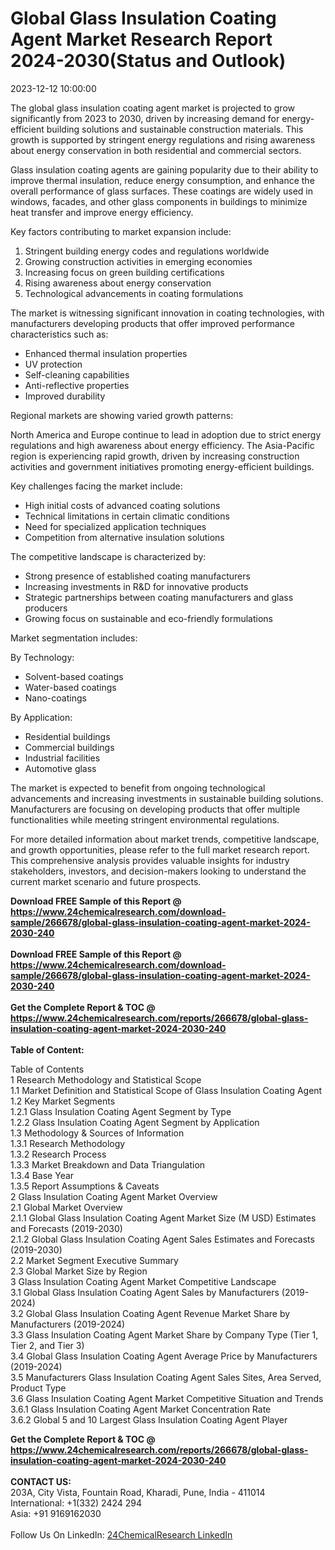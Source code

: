 <h1>Global Glass Insulation Coating Agent Market Research Report 2024-2030(Status and Outlook)</h1><p>2023-12-12 10:00:00

The global glass insulation coating agent market is projected to grow significantly from 2023 to 2030, driven by increasing demand for energy-efficient building solutions and sustainable construction materials. This growth is supported by stringent energy regulations and rising awareness about energy conservation in both residential and commercial sectors.

Glass insulation coating agents are gaining popularity due to their ability to improve thermal insulation, reduce energy consumption, and enhance the overall performance of glass surfaces. These coatings are widely used in windows, facades, and other glass components in buildings to minimize heat transfer and improve energy efficiency.

Key factors contributing to market expansion include:

1. Stringent building energy codes and regulations worldwide
2. Growing construction activities in emerging economies
3. Increasing focus on green building certifications
4. Rising awareness about energy conservation
5. Technological advancements in coating formulations

The market is witnessing significant innovation in coating technologies, with manufacturers developing products that offer improved performance characteristics such as:

- Enhanced thermal insulation properties
- UV protection
- Self-cleaning capabilities
- Anti-reflective properties
- Improved durability

Regional markets are showing varied growth patterns:

North America and Europe continue to lead in adoption due to strict energy regulations and high awareness about energy efficiency. The Asia-Pacific region is experiencing rapid growth, driven by increasing construction activities and government initiatives promoting energy-efficient buildings.

Key challenges facing the market include:

- High initial costs of advanced coating solutions
- Technical limitations in certain climatic conditions
- Need for specialized application techniques
- Competition from alternative insulation solutions

The competitive landscape is characterized by:

- Strong presence of established coating manufacturers
- Increasing investments in R&amp;D for innovative products
- Strategic partnerships between coating manufacturers and glass producers
- Growing focus on sustainable and eco-friendly formulations

Market segmentation includes:

By Technology:
- Solvent-based coatings
- Water-based coatings
- Nano-coatings

By Application:
- Residential buildings
- Commercial buildings
- Industrial facilities
- Automotive glass

The market is expected to benefit from ongoing technological advancements and increasing investments in sustainable building solutions. Manufacturers are focusing on developing products that offer multiple functionalities while meeting stringent environmental regulations.

For more detailed information about market trends, competitive landscape, and growth opportunities, please refer to the full market research report. This comprehensive analysis provides valuable insights for industry stakeholders, investors, and decision-makers looking to understand the current market scenario and future prospects.</p><div><b>Download FREE Sample of this Report @ 
            <a href="https://www.24chemicalresearch.com/download-sample/266678/global-glass-insulation-coating-agent-market-2024-2030-240">
            https://www.24chemicalresearch.com/download-sample/266678/global-glass-insulation-coating-agent-market-2024-2030-240</a></b></div><br><div><b>Download FREE Sample of this Report @ 
            <a href="https://www.24chemicalresearch.com/download-sample/266678/global-glass-insulation-coating-agent-market-2024-2030-240">
            https://www.24chemicalresearch.com/download-sample/266678/global-glass-insulation-coating-agent-market-2024-2030-240</a></b></div><br><div><b>Get the Complete Report & TOC @ 
            <a href="https://www.24chemicalresearch.com/reports/266678/global-glass-insulation-coating-agent-market-2024-2030-240">
            https://www.24chemicalresearch.com/reports/266678/global-glass-insulation-coating-agent-market-2024-2030-240</a></b></div><br>
            <b>Table of Content:</b><p>Table of Contents<br />
1 Research Methodology and Statistical Scope<br />
1.1 Market Definition and Statistical Scope of Glass Insulation Coating Agent<br />
1.2 Key Market Segments<br />
1.2.1 Glass Insulation Coating Agent Segment by Type<br />
1.2.2 Glass Insulation Coating Agent Segment by Application<br />
1.3 Methodology & Sources of Information<br />
1.3.1 Research Methodology<br />
1.3.2 Research Process<br />
1.3.3 Market Breakdown and Data Triangulation<br />
1.3.4 Base Year<br />
1.3.5 Report Assumptions & Caveats<br />
2 Glass Insulation Coating Agent Market Overview<br />
2.1 Global Market Overview<br />
2.1.1 Global Glass Insulation Coating Agent Market Size (M USD) Estimates and Forecasts (2019-2030)<br />
2.1.2 Global Glass Insulation Coating Agent Sales Estimates and Forecasts (2019-2030)<br />
2.2 Market Segment Executive Summary<br />
2.3 Global Market Size by Region<br />
3 Glass Insulation Coating Agent Market Competitive Landscape<br />
3.1 Global Glass Insulation Coating Agent Sales by Manufacturers (2019-2024)<br />
3.2 Global Glass Insulation Coating Agent Revenue Market Share by Manufacturers (2019-2024)<br />
3.3 Glass Insulation Coating Agent Market Share by Company Type (Tier 1, Tier 2, and Tier 3)<br />
3.4 Global Glass Insulation Coating Agent Average Price by Manufacturers (2019-2024)<br />
3.5 Manufacturers Glass Insulation Coating Agent Sales Sites, Area Served, Product Type<br />
3.6 Glass Insulation Coating Agent Market Competitive Situation and Trends<br />
3.6.1 Glass Insulation Coating Agent Market Concentration Rate<br />
3.6.2 Global 5 and 10 Largest Glass Insulation Coating Agent Player</p><div><b>Get the Complete Report & TOC @ 
            <a href="https://www.24chemicalresearch.com/reports/266678/global-glass-insulation-coating-agent-market-2024-2030-240">
            https://www.24chemicalresearch.com/reports/266678/global-glass-insulation-coating-agent-market-2024-2030-240</a></b></div><br><b>CONTACT US:</b><br>
            203A, City Vista, Fountain Road, Kharadi, Pune, India - 411014<br>
            International: +1(332) 2424 294<br>
            Asia: +91 9169162030 <br><br>
            Follow Us On LinkedIn: <a href="https://www.linkedin.com/company/24chemicalresearch/">24ChemicalResearch LinkedIn</a>